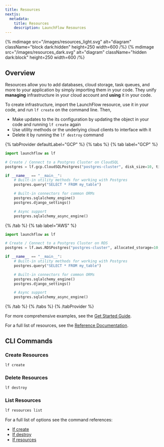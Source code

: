 ```yaml
---
title: Resources
nextjs:
  metadata:
    title: Resources
    description: LaunchFlow Resources
---
```


<!-- TODO update and test code samples -->
<!-- TODO replace this image with the new one from the landing page -->
{% mdimage src="/images/resources_light.svg" alt="diagram" className="block dark:hidden" height=250 width=600 /%}
{% mdimage src="/images/resources_dark.svg" alt="diagram" className="hidden dark:block" height=250 width=600 /%}

## Overview

Resources allow you to add databases, cloud storage, task queues, and more to your application by simply importing them in your code. They unify **managing** infrastructure in your cloud account and **using** it in your code.

To create infrastructure, import the LaunchFlow resource, use it in your code, and run `lf create` on the command line. Then,

- Make updates to the its configuration by updating the object in your code and running `lf create` again
- Use utility methods or the underlying cloud clients to interface with it
- Delete it by running the `lf destroy` command

<!-- TODO add a gcp / aws toggle for this -->

{% tabProvider defaultLabel="GCP" %}
{% tabs %}
{% tab label="GCP" %}
```python
import launchflow as lf

# Create / Connect to a Postgres Cluster on CloudSQL
postgres = lf.gcp.CloudSQLPostgres("postgres-cluster", disk_size=10, tier="db-f1-micro")

if __name__ == "__main__":
    # Built-in utility methods for working with Postgres
    postgres.query("SELECT * FROM my_table")

    # Built-in connectors for common ORMs
    postgres.sqlalchemy_engine()
    postgres.django_settings()

    # Async support
    postgres.sqlalchemy_async_engine()
```
{% /tab %}
{% tab label="AWS" %}
```python
import launchflow as lf

# Create / Connect to a Postgres Cluster on RDS
postgres = lf.aws.RDSPostgres("postgres-cluster", allocated_storage=10, instance_class="db.t2.micro")

if __name__ == "__main__":
    # Built-in utility methods for working with Postgres
    postgres.query("SELECT * FROM my_table")

    # Built-in connectors for common ORMs
    postgres.sqlalchemy_engine()
    postgres.django_settings()

    # Async support
    postgres.sqlalchemy_async_engine()
```
{% /tab %}
{% /tabs %}
{% /tabProvider %}

For more comprehensive examples, see the [Get Started Guide](/docs/get-started).

For a full list of resources, see the [Reference Documentation](/reference).

## CLI Commands

### Create Resources

```bash
lf create
```

### Delete Resources

```bash
lf destroy
```

### List Resources

```bash
lf resources list
```

For a full list of options see the command references:

- [lf create](/reference/cli#lf-create)
- [lf destroy](/reference/cli#lf-destroy)
- [lf resources](/reference/cli#lf-resources)
